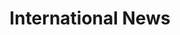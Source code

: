 ---
title: "International News"
url: /toronto/international-news-dundas-street-west/
shop: convenience
---
